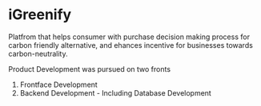 # iGreenify
Platfrom that helps consumer with purchase decision making process for carbon friendly alternative, and ehances incentive for businesses towards carbon-neutrality.

Product Development was pursued on two fronts
1. Frontface Development
2. Backend Development - Including Database Development
